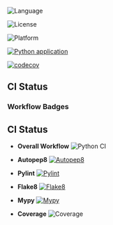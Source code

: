 ![Language](https://img.shields.io/badge/language-python-blue)

![License](https://img.shields.io/badge/license-BSD--2--Clause-green)

![Platform](https://img.shields.io/badge/platform-linux-lightgrey)

[![Python application](https://github.com/Team-UPF/CSC510_HW1/actions/workflows/python-app.yml/badge.svg)](https://github.com/Team-UPF/CSC510_HW1/actions/workflows/python-app.yml)

[![codecov](https://codecov.io/gh/Team-UPF/CSC510_HW1/graph/badge.svg?token=DTC62QRAI3)](https://codecov.io/gh/Team-UPF/CSC510_HW1)


## CI Status

### Workflow Badges

## CI Status

- **Overall Workflow**
  ![Python CI](https://github.com/Team-UPF/CSC510_HW1/actions/workflows/python-app.yml/badge.svg)

- **Autopep8**
  [![Autopep8](https://img.shields.io/github/workflow/status/Team-UPF/CSC510_HW1/autopep8?label=autopep8&style=flat-square)](https://github.com/Team-UPF/CSC510_HW1/actions/workflows/python-app.yml)

- **Pylint**
  [![Pylint](https://img.shields.io/github/workflow/status/Team-UPF/CSC510_HW1/pylint?label=pylint&style=flat-square)](https://github.com/Team-UPF/CSC510_HW1/actions/workflows/python-app.yml)

- **Flake8**
  [![Flake8](https://img.shields.io/github/workflow/status/Team-UPF/CSC510_HW1/flake8?label=flake8&style=flat-square)](https://github.com/Team-UPF/CSC510_HW1/actions/workflows/python-app.yml)

- **Mypy**
  [![Mypy](https://img.shields.io/github/workflow/status/Team-UPF/CSC510_HW1/mypy?label=mypy&style=flat-square)](https://github.com/Team-UPF/CSC510_HW1/actions/workflows/python-app.yml)

- **Coverage**
  ![Coverage](https://img.shields.io/codecov/c/github/Team-UPF/CSC510_HW1)
